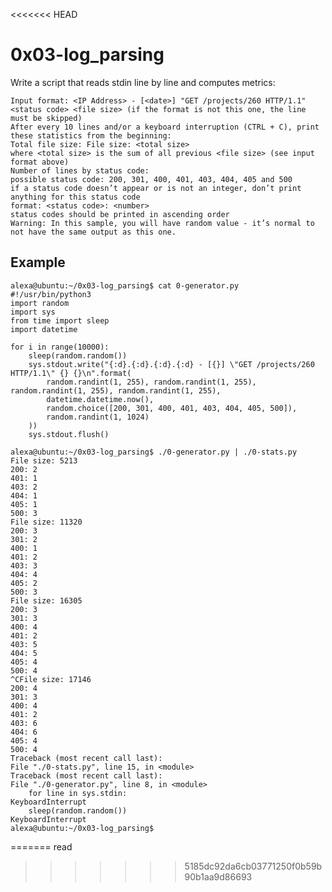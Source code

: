 <<<<<<< HEAD
# 0x03-log_parsing

Write a script that reads stdin line by line and computes metrics:

```
Input format: <IP Address> - [<date>] "GET /projects/260 HTTP/1.1" <status code> <file size> (if the format is not this one, the line must be skipped)
After every 10 lines and/or a keyboard interruption (CTRL + C), print these statistics from the beginning:
Total file size: File size: <total size>
where <total size> is the sum of all previous <file size> (see input format above)
Number of lines by status code:
possible status code: 200, 301, 400, 401, 403, 404, 405 and 500
if a status code doesn’t appear or is not an integer, don’t print anything for this status code
format: <status code>: <number>
status codes should be printed in ascending order
Warning: In this sample, you will have random value - it’s normal to not have the same output as this one.
```

## Example

    alexa@ubuntu:~/0x03-log_parsing$ cat 0-generator.py
    #!/usr/bin/python3
    import random
    import sys
    from time import sleep
    import datetime

    for i in range(10000):
        sleep(random.random())
        sys.stdout.write("{:d}.{:d}.{:d}.{:d} - [{}] \"GET /projects/260 HTTP/1.1\" {} {}\n".format(
            random.randint(1, 255), random.randint(1, 255), random.randint(1, 255), random.randint(1, 255),
            datetime.datetime.now(),
            random.choice([200, 301, 400, 401, 403, 404, 405, 500]),
            random.randint(1, 1024)
        ))
        sys.stdout.flush()

    alexa@ubuntu:~/0x03-log_parsing$ ./0-generator.py | ./0-stats.py 
    File size: 5213
    200: 2
    401: 1
    403: 2
    404: 1
    405: 1
    500: 3
    File size: 11320
    200: 3
    301: 2
    400: 1
    401: 2
    403: 3
    404: 4
    405: 2
    500: 3
    File size: 16305
    200: 3
    301: 3
    400: 4
    401: 2
    403: 5
    404: 5
    405: 4
    500: 4
    ^CFile size: 17146
    200: 4
    301: 3
    400: 4
    401: 2
    403: 6
    404: 6
    405: 4
    500: 4
    Traceback (most recent call last):
    File "./0-stats.py", line 15, in <module>
    Traceback (most recent call last):
    File "./0-generator.py", line 8, in <module>
        for line in sys.stdin:
    KeyboardInterrupt
        sleep(random.random())
    KeyboardInterrupt
    alexa@ubuntu:~/0x03-log_parsing$ 
=======
read
>>>>>>> 5185dc92da6cb03771250f0b59b90b1aa9d86693
